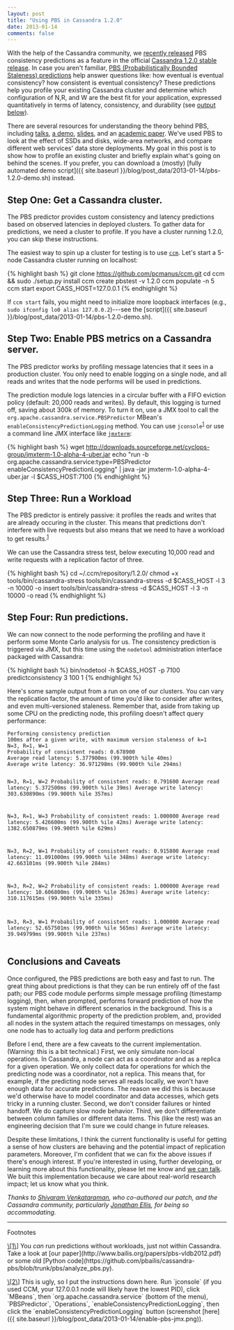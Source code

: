 ```yaml
---
layout: post
title: "Using PBS in Cassandra 1.2.0"
date: 2013-01-14
comments: false
---
```


With the help of the Cassandra community, we [recently
released](https://issues.apache.org/jira/browse/CASSANDRA-4261) PBS
consistency predictions as a feature in the official [Cassandra 1.2.0
stable
release](https://git-wip-us.apache.org/repos/asf?p=cassandra.git;a=blob_plain;f=CHANGES.txt;hb=refs/tags/cassandra-1.2.0). In
case you aren't familiar, [PBS (Probabilistically Bounded Staleness)
predictions](http://pbs.cs.berkeley.edu#demo) help answer questions
like: how eventual is eventual consistency? how consistent is eventual
consistency? These predictions help you profile your existing
Cassandra cluster and determine which configuration of N,R, and W are
the best fit for your application, expressed quantitatively in terms
of latency, consistency, and durability (see <a href="#pbsoutput">output below</a>).

There are several resources for understanding the theory behind PBS,
including [talks](http://vimeo.com/37758648), [a
demo](http://pbs.cs.berkeley.edu/#demo),
[slides](http://www.bailis.org/talks/twitter-pbs.pdf), and an
[academic paper](http://www.bailis.org/papers/pbs-vldb2012.pdf). We've
used PBS to look at the effect of SSDs and disks, wide-area networks,
and compare different web services' data store deployments. My goal in
this post is to show how to profile an existing cluster and briefly
explain what's going on behind the scenes. If you prefer, you can
download a (mostly) [fully automated demo script]({{ site.baseurl }}/blog/post_data/2013-01-14/pbs-1.2.0-demo.sh) instead.

Step One: Get a Cassandra cluster.
---

The PBS predictor provides custom consistency and latency predictions
based on observed latencies in deployed clusters. To gather data for
predictions, we need a cluster to profile. If you have a cluster
running 1.2.0, you can skip these instructions.

The easiest way to spin up a cluster for testing is to use
[`ccm`](https://github.com/pcmanus/ccm). Let's start a 5-node
Cassandra cluster running on localhost:

{% highlight bash %}
git clone https://github.com/pcmanus/ccm.git
cd ccm && sudo ./setup.py install
ccm create pbstest -v 1.2.0
ccm populate -n 5
ccm start
export CASS_HOST=127.0.0.1
{% endhighlight %}

If `ccm start` fails, you might need to initialize more loopback
interfaces (e.g., `sudo ifconfig lo0 alias 127.0.0.2`)---see the [script]({{ site.baseurl }}/blog/post_data/2013-01-14/pbs-1.2.0-demo.sh).

Step Two: Enable PBS metrics on a Cassandra server.
---

The PBS predictor works by profiling message latencies that it sees in
a production cluster. You only need to enable logging on a single
node, and all reads and writes that the node performs will be used in
predictions.

The prediction module logs latencies in a circular buffer with a FIFO
eviction policy (default: 20,000 reads and writes). By default, this
logging is turned off, saving about 300k of memory. To turn it on, use
a JMX tool to call the `org.apache.cassandra.service.PBSPredictor`
MBean's `enableConsistencyPredictionLogging` method. You can use
`jconsole`<sup><a class="no-decorate"
href="#jconsole-note">1</a></sup> or use a command line JMX interface
like [`jmxterm`](http://wiki.cyclopsgroup.org/jmxterm/download):

{% highlight bash %}
wget http://downloads.sourceforge.net/cyclops-group/jmxterm-1.0-alpha-4-uber.jar
echo "run -b org.apache.cassandra.service:type=PBSPredictor enableConsistencyPredictionLogging" | java -jar jmxterm-1.0-alpha-4-uber.jar -l $CASS_HOST:7100
{% endhighlight %}

Step Three: Run a Workload
---

The PBS predictor is entirely passive: it profiles the reads and
writes that are already occuring in the cluster. This means that
predictions don't interfere with live requests but also means that we
need to have a workload to get results.<sup><a class="no-decorate"
href="#prediction-note-note">1</a></sup> 

We can use the Cassandra stress test, below executing 10,000 read and
write requests with a replication factor of three.

{% highlight bash %}
cd ~/.ccm/repository/1.2.0/
chmod +x tools/bin/cassandra-stress
tools/bin/cassandra-stress -d $CASS_HOST -l 3 -n 10000 -o insert
tools/bin/cassandra-stress -d $CASS_HOST -l 3 -n 10000 -o read
{% endhighlight %}

Step Four: Run predictions.
---

We can now connect to the node performing the profiling and have it
perform some Monte Carlo analysis for us. The consistency prediction
is triggered via JMX, but this time using the `nodetool`
administration interface packaged with Cassandra:

{% highlight bash %}
bin/nodetool -h $CASS_HOST -p 7100 predictconsistency 3 100 1
{% endhighlight %}

Here's some sample output from a run on one of our clusters. You can
vary the replication factor, the amount of time you'd like to consider
after writes, and even multi-versioned staleness. Remember that, aside
from taking up some CPU on the predicting node, this profiling doesn't
affect query performance:

<div class="boundedbox20" id="pbsoutput"><pre><code>Performing consistency prediction
100ms after a given write, with maximum version staleness of k=1
N=3, R=1, W=1
Probability of consistent reads: 0.678900
Average read latency: 5.377900ms (99.900th %ile 40ms)
Average write latency: 36.971298ms (99.900th %ile 294ms)

N=3, R=1, W=2
Probability of consistent reads: 0.791600
Average read latency: 5.372500ms (99.900th %ile 39ms)
Average write latency: 303.630890ms (99.900th %ile 357ms)

N=3, R=1, W=3
Probability of consistent reads: 1.000000
Average read latency: 5.426600ms (99.900th %ile 42ms)
Average write latency: 1382.650879ms (99.900th %ile 629ms)

N=3, R=2, W=1
Probability of consistent reads: 0.915800
Average read latency: 11.091000ms (99.900th %ile 348ms)
Average write latency: 42.663101ms (99.900th %ile 284ms)

N=3, R=2, W=2
Probability of consistent reads: 1.000000
Average read latency: 10.606800ms (99.900th %ile 263ms)
Average write latency: 310.117615ms (99.900th %ile 335ms)

N=3, R=3, W=1
Probability of consistent reads: 1.000000
Average read latency: 52.657501ms (99.900th %ile 565ms)
Average write latency: 39.949799ms (99.900th %ile 237ms)</code></pre></div>

Conclusions and Caveats
---

Once configured, the PBS predictions are both easy and fast to
run. The great thing about predictions is that they can be run
entirely off of the fast path; our PBS code module performs simple
message profiling (timestamp logging), then, when prompted, performs
forward prediction of how the system might behave in different
scenarios in the background. This is a fundamental algorithmic
property of the prediction problem, and, provided all nodes in the
system attach the required timestamps on messages, only one node has
to actually log data and perform predictions

Before I end, there are a few caveats to the current
implementation. (Warning: this is a bit technical.) First, we only
simulate non-local operations. In Cassandra, a node can act as a
coordinator and as a replica for a given operation. We only collect
data for operations for which the predicting node was a coordinator,
not a replica. This means that, for example, if the predicting node
serves all reads locally, we won't have enough data for accurate
predictions. The reason we did this is because we'd otherwise have to
model coordinator and data accesses, which gets tricky in a running
cluster. Second, we don't consider failures or hinted handoff. We do
capture slow node behavior. Third, we don't differentiate between
column families or different data items. This (like the rest) was an
engineering decision that I'm sure we could change in future releases.

Despite these limitations, I think the current functionality is useful
for getting a sense of how clusters are behaving and the potential
impact of replication parameters. Moreover, I'm confident that we can
fix the above issues if there's enough interest. If you're interested
in using, further developing, or learning more about this
functionality, please let me know and [we can
talk](http://www.bailis.org/pubs.html#pbs-talks). We built this
implementation because we care about real-world research impact; let
us know what you think.

*Thanks to [Shivaram Venkataraman](https://github.com/shivaram/), who
 co-authored our patch, and the Cassandra community, particularly
 [Jonathan Ellis](https://twitter.com/spyced), for being so
 accommodating.*

<hr>

<div id="footnotetitle">Footnotes</div>

<p>
<span class="footnote" id="prediction-note" markdown="1"><a class="no-decorate"
href="#prediction-note">\[1\]</a>&nbsp;You&nbsp;<em>can</em>&nbsp;run predictions without workloads, just not
within Cassandra. Take a look at [our
paper](http://www.bailis.org/papers/pbs-vldb2012.pdf) or some old
[Python
code](https://github.com/pbailis/cassandra-pbs/blob/trunk/pbs/analyze_pbs.py).
</span>
</p>

<p><span class="footnote" id="jconsole-note" markdown="1"><a class="no-decorate"
href="#jconsole-note">\[2\]</a>&nbsp;This is ugly, so I put the instructions down
here. Run `jconsole` (if you used CCM, your 127.0.0.1 node will likely
have the lowest PID), click `MBeans`, then
`org.apache.cassandra.service` (bottom of the menu), `PBSPredictor`,
`Operations`, `enableConsistencyPredictionLogging`, then click the
`enableConsistencyPredictionLogging` button (screenshot
[here]({{ site.baseurl }}/blog/post_data/2013-01-14/enable-pbs-jmx.png)).
</span>
</p>



